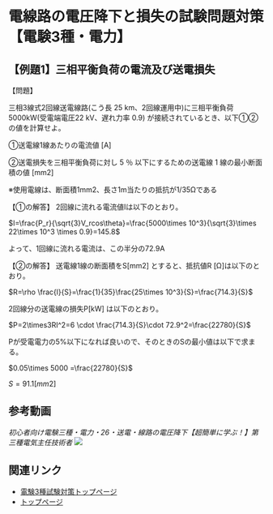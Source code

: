 # 電線路の電圧降下と損失の試験問題対策【電験3種・電力】



## 【例題1】三相平衡負荷の電流及び送電損失

【問題】

三相3線式2回線送電線路(こう長 25 km、2回線運用中)に三相平衡負荷5000kW(受電端電圧22 kV、遅れ力率 0.9) が接続されているとき、以下①②の値を計算せよ。

①送電線1線あたりの電流値 [A] 

②送電損失を三相平衡負荷に対し 5 ％ 以下にするための送電線 1 線の最小断面積の値 [mm2] 

※使用電線は、断面積1mm2、長さ1m当たりの抵抗が1/35Ωである

【①の解答】
2回線に流れる電流値Iは以下のとおり。

$I=\frac{P_r}{\sqrt{3}V_rcos\theta}=\frac{5000\times 10^3}{\sqrt{3}\times 22\times 10^3 \times 0.9}=145.8$

よって、1回線に流れる電流は、この半分の72.9A

【②の解答】
送電線1線の断面積をS[mm2] とすると、抵抗値R [Ω]は以下のとおり。

$R=\rho \frac{l}{S}=\frac{1}{35}\frac{25\times 10^3}{S}=\frac{714.3}{S}$

2回線分の送電線の損失P[kW] は以下のとおり。

$P=2\times3RI^2=6 \cdot \frac{714.3}{S}\cdot 72.9^2=\frac{22780}{S}$

Pが受電電力の5%以下になれば良いので、そのときのSの最小値は以下で求まる。

$0.05\times 5000 =\frac{22780}{S}$

$S=91.1[mm2]$




## 参考動画

*初心者向け電験三種・電力・26・送電・線路の電圧降下【超簡単に学ぶ！】第三種電気主任技術者*
 [![](https://img.youtube.com/vi/Yl0i2OwpHXo/0.jpg)](https://www.youtube.com/watch?v=Yl0i2OwpHXo)


## 関連リンク

- [電験3種試験対策トップページ](../index.md)
- [トップページ](../../../index.md)